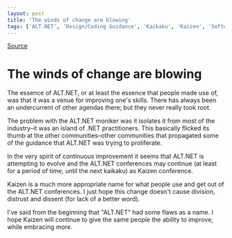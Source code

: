```yaml
---
layout: post
title: 'The winds of change are blowing'
tags: ['ALT.NET', 'Design/Coding Guidance', 'Kaikaku', 'Kaizen', 'Software Development', 'msmvps', 'August 2008']
---
```

[Source](http://blogs.msmvps.com/peterritchie/2008/08/20/the-winds-of-change-are-blowing/ "Permalink to The winds of change are blowing")

# The winds of change are blowing

The essence of ALT.NET, or at least the essence that people made use of, was that it was a venue for improving one's skills. There has always been an undercurrent of other agendas there; but they never really took root. 

The problem with the ALT.NET moniker was it isolates it from most of the industry–it was an island of .NET practitioners. This basically flicked its thumb at the other communities–other communities that propagated some of the guidance that ALT.NET was trying to proliferate. 

In the very spirit of continuous improvement it seems that ALT.NET is attempting to evolve and the ALT.NET conferences may continue (at least for a period of time, until the next kaikaku) as Kaizen conference. 

Kaizen is a much more appropriate name for what people use and get out of the ALT.NET conferences. I just hope this change doesn't cause division, distrust and dissent (for lack of a better word). 

I've said from the beginning that "ALT.NET" had some flaws as a name. I hope Kaizen will continue to give the same people the ability to improve, while embracing more.


